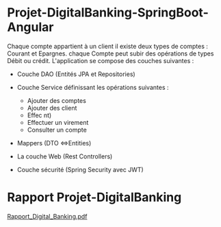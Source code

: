 # Projet-DigitalBanking-SpringBoot-Angular
Chaque compte appartient à un client il existe deux types de comptes : Courant et Epargnes. chaque Compte peut subir des opérations de types Débit ou crédit.
L'application se compose des couches suivantes :
- Couche DAO (Entités JPA et Repositories)
- Couche Service définissant les opérations suivantes :
    - Ajouter des comptes
    - Ajouter des client
    - Effec
nt)
    - Effectuer un virement
    - Consulter un compte

- Mappers (DTO <=>Entities)
- La couche Web (Rest Controllers)
- Couche sécurité (Spring Security avec JWT)
# Rapport Projet-DigitalBanking
[Rapport_Digital_Banking.pdf](https://github.com/Amina-contact/Projet-DigitalBanking-SpringBoot-Angular/files/9801443/Rapport_Digital_Banking.pdf)
